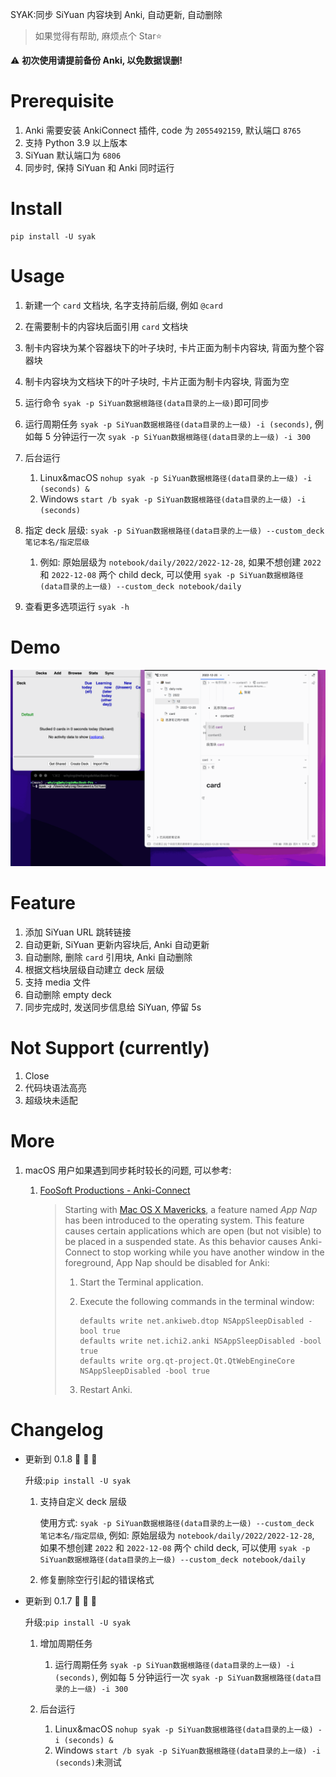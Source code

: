 SYAK:同步 SiYuan 内容块到 Anki, 自动更新, 自动删除

> 如果觉得有帮助, 麻烦点个 Star⭐
>

⚠ **初次使用请提前备份 Anki, 以免数据误删!**

# Prerequisite

1. Anki 需要安装 AnkiConnect 插件, code 为 `2055492159`​​​​, 默认端口 `8765`​​​​
2. 支持 Python 3.9 以上版本
3. SiYuan 默认端口为 `6806`​​​​
4. 同步时, 保持 SiYuan 和 Anki 同时运行

# Install

```
pip install -U syak
```

# Usage

1. 新建一个 `card`​​​​ ​文档块, 名字支持前后缀, 例如 `@card`​​​​​
2. 在需要制卡的内容块后面引用 `card`​​​​ ​文档块
3. 制卡内容块为某个容器块下的叶子块时, 卡片正面为制卡内容块, 背面为整个容器块
4. 制卡内容块为文档块下的叶子块时, 卡片正面为制卡内容块, 背面为空
5. 运行命令 `syak -p SiYuan数据根路径(data目录的上一级)`​​​​ ​即可同步
6. 运行周期任务 `syak -p SiYuan数据根路径(data目录的上一级) -i (seconds)`​​​, 例如每 5 分钟运行一次 `syak -p SiYuan数据根路径(data目录的上一级) -i 300`​​​
7. 后台运行

    1. Linux&macOS `nohup syak -p SiYuan数据根路径(data目录的上一级) -i (seconds) &`​​​
    2. Windows `start /b syak -p SiYuan数据根路径(data目录的上一级) -i (seconds)`​​​
8. 指定 deck 层级: `syak -p SiYuan数据根路径(data目录的上一级) --custom_deck 笔记本名/指定层级`​

    1. 例如: 原始层级为 `notebook/daily/2022/2022-12-28`​, 如果不想创建 `2022`​ 和 `2022-12-08`​ 两个 child deck, 可以使用 `syak -p SiYuan数据根路径(data目录的上一级) --custom_deck notebook/daily`​
9. 查看更多选项运行 `syak -h`​​​​​

# Demo

​![demo](demo.gif)​

# Feature

1. 添加 SiYuan URL 跳转链接
2. 自动更新, SiYuan 更新内容块后, Anki 自动更新
3. 自动删除, 删除 `card`​ ​引用块, Anki 自动删除
4. 根据文档块层级自动建立 deck 层级
5. 支持 media 文件
6. 自动删除 empty deck
7. 同步完成时, 发送同步信息给 SiYuan, 停留 5s

# Not Support (currently)

1. Close
2. 代码块语法高亮
3. 超级块未适配

# More

1. macOS 用户如果遇到同步耗时较长的问题, 可以参考:

   1. [FooSoft Productions - Anki-Connect](https://foosoft.net/projects/anki-connect/)

      > Starting with [Mac OS X Mavericks](https://en.wikipedia.org/wiki/OS_X_Mavericks), a feature named *App Nap* has been introduced to the operating system. This feature causes certain applications which are open (but not visible) to be placed in a suspended state. As this behavior causes Anki-Connect to stop working while you have another window in the foreground, App Nap should be disabled for Anki:
      >
      > 1. Start the Terminal application.
      > 2. Execute the following commands in the terminal window:
      >
      >    ```
      >    defaults write net.ankiweb.dtop NSAppSleepDisabled -bool true
      >    defaults write net.ichi2.anki NSAppSleepDisabled -bool true
      >    defaults write org.qt-project.Qt.QtWebEngineCore NSAppSleepDisabled -bool true
      >    ```
      > 3. Restart Anki.
      >

# Changelog

* 更新到 0.1.8 🎉 🎉 🎉

  升级:`pip install -U syak`​

  1. 支持自定义 deck 层级

      使用方式: `syak -p SiYuan数据根路径(data目录的上一级) --custom_deck 笔记本名/指定层级`​, 例如: 原始层级为 `notebook/daily/2022/2022-12-28`​, 如果不想创建 `2022`​ 和 `2022-12-08`​ 两个 child deck, 可以使用 `syak -p SiYuan数据根路径(data目录的上一级) --custom_deck notebook/daily`​
  2. 修复删除空行引起的错误格式
* 更新到 0.1.7 🎉 🎉 🎉

  升级:`pip install -U syak`​​

  1. 增加周期任务

     1. 运行周期任务 `syak -p SiYuan数据根路径(data目录的上一级) -i (seconds)`​​​, 例如每 5 分钟运行一次 `syak -p SiYuan数据根路径(data目录的上一级) -i 300`​​​
  2. 后台运行

     1. Linux&macOS `nohup syak -p SiYuan数据根路径(data目录的上一级) -i (seconds) &`​​
     2. Windows `start /b syak -p SiYuan数据根路径(data目录的上一级) -i (seconds)`​​ 未测试

‍